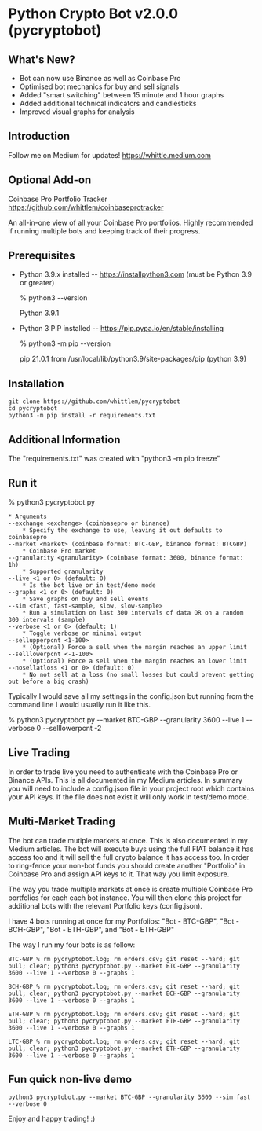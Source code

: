 # Python Crypto Bot v2.0.0 (pycryptobot)

## What's New?

* Bot can now use Binance as well as Coinbase Pro
* Optimised bot mechanics for buy and sell signals
* Added "smart switching" between 15 minute and 1 hour graphs
* Added additional technical indicators and candlesticks
* Improved visual graphs for analysis

## Introduction

Follow me on Medium for updates!
https://whittle.medium.com

## Optional Add-on

Coinbase Pro Portfolio Tracker
https://github.com/whittlem/coinbaseprotracker

An all-in-one view of all your Coinbase Pro portfolios. Highly recommended
if running multiple bots and keeping track of their progress.

## Prerequisites

* Python 3.9.x installed -- https://installpython3.com  (must be Python 3.9 or greater)

    % python3 --version
    
    Python 3.9.1
    
* Python 3 PIP installed -- https://pip.pypa.io/en/stable/installing

    % python3 -m pip --version
    
    pip 21.0.1 from /usr/local/lib/python3.9/site-packages/pip (python 3.9)

## Installation

    git clone https://github.com/whittlem/pycryptobot
    cd pycryptobot
    python3 -m pip install -r requirements.txt

## Additional Information

The "requirements.txt" was created with "python3 -m pip freeze"

## Run it

% python3 pycryptobot.py <arguments>

    * Arguments
    --exchange <exchange> (coinbasepro or binance)
        * Specify the exchange to use, leaving it out defaults to coinbasepro
    --market <market> (coinbase format: BTC-GBP, binance format: BTCGBP)
        * Coinbase Pro market
    --granularity <granularity> (coinbase format: 3600, binance format: 1h)
        * Supported granularity
    --live <1 or 0> (default: 0)
        * Is the bot live or in test/demo mode
    --graphs <1 or 0> (default: 0)
        * Save graphs on buy and sell events
    --sim <fast, fast-sample, slow, slow-sample>
        * Run a simulation on last 300 intervals of data OR on a random 300 intervals (sample)
    --verbose <1 or 0> (default: 1)
        * Toggle verbose or minimal output
    --sellupperpcnt <1-100>
        * (Optional) Force a sell when the margin reaches an upper limit
    --selllowerpcnt <-1-100>
        * (Optional) Force a sell when the margin reaches an lower limit
    --nosellatloss <1 or 0> (default: 0)
        * No not sell at a loss (no small losses but could prevent getting out before a big crash)

Typically I would save all my settings in the config.json but running from the command line I would usually run it like this.

% python3 pycryptobot.py --market BTC-GBP --granularity 3600 --live 1 --verbose 0 --selllowerpcnt -2

## Live Trading

In order to trade live you need to authenticate with the Coinbase Pro or Binance APIs. This is all documented in my Medium articles. In summary you will need to include a config.json file in your project root which contains your API keys. If the file does not exist it will only work in test/demo mode.

## Multi-Market Trading

The bot can trade mutiple markets at once. This is also documented in my Medium articles. The bot will execute buys using the full FIAT balance it has access too and it will sell the full crypto balance it has access too. In order to ring-fence your non-bot funds you should create another "Portfolio" in Coinbase Pro and assign API keys to it. That way you limit exposure. 

The way you trade multiple markets at once is create multiple Coinbase Pro portfolios for each each bot instance. You will then clone this project for additional bots with the relevant Portfolio keys (config.json).

I have 4 bots running at once for my Portfolios: "Bot - BTC-GBP", "Bot - BCH-GBP", "Bot - ETH-GBP", and "Bot - ETH-GBP"

The way I run my four bots is as follow:

    BTC-GBP % rm pycryptobot.log; rm orders.csv; git reset --hard; git pull; clear; python3 pycryptobot.py --market BTC-GBP --granularity 3600 --live 1 --verbose 0 --graphs 1

    BCH-GBP % rm pycryptobot.log; rm orders.csv; git reset --hard; git pull; clear; python3 pycryptobot.py --market BCH-GBP --granularity 3600 --live 1 --verbose 0 --graphs 1
    
    ETH-GBP % rm pycryptobot.log; rm orders.csv; git reset --hard; git pull; clear; python3 pycryptobot.py --market ETH-GBP --granularity 3600 --live 1 --verbose 0 --graphs 1
    
    LTC-GBP % rm pycryptobot.log; rm orders.csv; git reset --hard; git pull; clear; python3 pycryptobot.py --market ETH-GBP --granularity 3600 --live 1 --verbose 0 --graphs 1
    
## Fun quick non-live demo

    python3 pycryptobot.py --market BTC-GBP --granularity 3600 --sim fast --verbose 0
    
Enjoy and happy trading! :)
